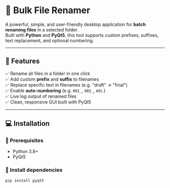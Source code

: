 # 🧾 Bulk File Renamer

A powerful, simple, and user-friendly desktop application for **batch renaming files** in a selected folder.  
Built with **Python** and **PyQt5**, this tool supports custom prefixes, suffixes, text replacement, and optional numbering.

---

## 🚀 Features

✅ Rename all files in a folder in one click  
✅ Add custom **prefix** and **suffix** to filenames  
✅ Replace specific text in filenames (e.g. "draft" → "final")  
✅ Enable **auto-numbering** (e.g. `001_`, `002_`, etc.)  
✅ Live log output of renamed files  
✅ Clean, responsive GUI built with PyQt5

---


## 💻 Installation

### 🐍 Prerequisites

- Python 3.8+
- PyQt5

### 🔧 Install dependencies

```bash
pip install pyqt5
